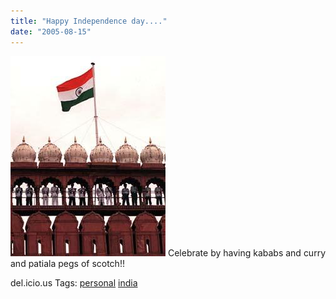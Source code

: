 ```yaml
---
title: "Happy Independence day...."
date: "2005-08-15"
---
```


![(images/india-flag.jpg)](./images/india-flag.jpg) Celebrate by having kababs and curry and patiala pegs of scotch!!

del.icio.us Tags: [personal](http://del.icio.us/sss8ue/personal) [india](http://del.icio.us/sss8ue/india)

